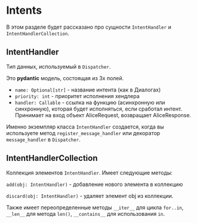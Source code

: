 # Intents
В этом разделе будет рассказано про сущности `IntentHandler`
и `IntentHandlerCollection`.

## IntentHandler
Тип данных, используемый в `Dispatcher`.

Это **pydantic** модель, состоящая из 3х полей.

- `name: Optional[str]` - название интента (как в Диалогах)
- `priority: int` - приоритет исполнения хендлера
- `handler: Callable` - ссылка на функцию (асинхронную или
синхронную), которая будет исполняться, если сработал интент.
Принимает на вход объект AliceRequest, 
возвращает AliceResponse.

Именно экземпляр класса `IntentHandler` создается, когда вы
используете метод `register_message_handler` или декоратор
`message_handler` в `Dispatcher`.

## IntentHandlerCollection
Коллекция элементов `IntentHandler`. Имеет следующие методы:

`add(obj: IntentHandler)` - добавление нового элемента в
коллекцию

`discard(obj: IntentHandler)` - удаляет элемент obj из
коллекции.

Также имеет переопределенные методы `__iter__` для цикла
`for..in`, `__len__` для метода `len()`, `__contains__` для
использования `in`.